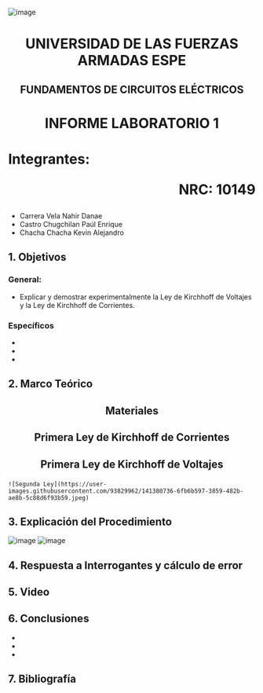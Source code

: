 ![image](https://user-images.githubusercontent.com/93786746/140656495-1e9017c5-1622-4145-a547-0ebbe5014f3d.png)
# <p align=center> UNIVERSIDAD DE LAS FUERZAS ARMADAS ESPE 
## <p align=center> FUNDAMENTOS DE CIRCUITOS ELÉCTRICOS
# <p align=center>  INFORME LABORATORIO 1
# Integrantes: <p align=right> NRC: 10149
* Carrera Vela Nahir Danae
* Castro Chugchilan Paúl Enrique
* Chacha Chacha Kevin Alejandro
## 1. Objetivos
  ### General: 
  * Explicar y demostrar experimentalmente la Ley de Kirchhoff de Voltajes y la Ley de Kirchhoff de Corrientes.
  ### Específicos
  * 
  * 
  *
## 2. Marco Teórico
  ## <p align=center> Materiales
  ## <p align=center> Primera Ley de Kirchhoff de Corrientes
  ## <p align=center> Primera Ley de Kirchhoff de Voltajes
    ![Segunda Ley](https://user-images.githubusercontent.com/93829962/141380736-6fb6b597-3859-482b-ae8b-5c88d6f93b59.jpeg)
## 3. Explicación del Procedimiento
  ![image](https://user-images.githubusercontent.com/93786746/141368652-c36bfed3-9d8b-43cf-a1cc-14ed1a399913.png)
  ![image](https://user-images.githubusercontent.com/93829962/141375518-9f4fe4c9-5b74-430f-8ee9-853ebc2f9e82.png)
## 4. Respuesta a Interrogantes y cálculo de error
## 5. Video
## 6. Conclusiones
  *
  *
  *
## 7. Bibliografía

